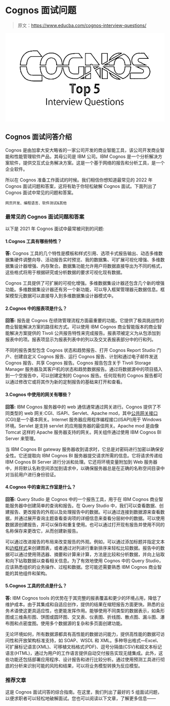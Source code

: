 # Cognos 面试问题

> 原文：<https://www.educba.com/cognos-interview-questions/>

![Cognos Interview Questions](img/35990eb95d0b4aa4c2b8bd09b8906955.png)



## Cognos 面试问答介绍

Cognos 是由加拿大安大略省的一家公司开发的商业智能工具，该公司开发商业智能和性能管理软件产品，其母公司是 IBM 公司。IBM Cognos 是一个分析解决方案软件，提供交互式业务解决方案。这是一个基于网络的报告和分析工具，是一个企业软件。

所以在 Cognos 准备工作面试的时候。我们相信你想知道最常见的 2022 年 Cognos 面试问题和答案，这将有助于你轻松破解 Cognos 面试。下面列出了 Cognos 面试中常见的问题和答案。

<small>网页开发、编程语言、软件测试&其他</small>

### 最常见的 Cognos 面试问题和答案

以下是 2021 年 Cognos 面试中最常被问到的问题:

#### 1.Cognos 工具有哪些特性？

**答:**
Cognos 工具的几个特性是模板和样式引用、选项卡式报告输出、动态多维数据集硬件调整向导、活动报告实时预览、我的数据集、可扩展可视化增强、多维数据集设计器增强、内存聚合。数据集功能允许用户将数据直接导出为不同的格式，这些格式将用于根据研究或分析数据的要求可视化现有数据。

Cognos 工具提供了可扩展的可视化增强。多维数据集设计器还包含几个新的增强功能。多维数据集设计器还有另一个新功能，可以导入框架管理器元数据信息。框架模型元数据可以直接导入到多维数据集设计器模式中。

#### 2.Cognos 中的报表项是什么？

**回答:**
报告是 Cognos 在绩效管理流程方面最重要的功能。它提供了极具挑战性的商业智能解决方案的路径和方式。可以使用 IBM Cognos 商业智能版本的商业智能解决方案提供的 Tivoli 公共报告特性来完成报告。报表项被定义为从包添加到报表中的项。报表项显示为报表列表中的列以及交叉表报表部分中的行和列。

不同的报告类型包含 Cognos 状态和趋势报告、打开 Cognos Report Studio 门户、创建自定义 Cognos 报告、运行 Cognos 报告、计划和通过电子邮件发送 Cognos 报告、共享 Cognos 报告。Cognos 报告包含关于 Tivoli Storage Manager 服务器及其客户机的状态和趋势数据报告。通过将数据源中的项目插入到一个空报告中，可以创建定制的 Cognos 报告。任何现有的 Cognos 报告都可以通过修改它或将其作为新的定制报告的基础来打开和查看。

#### 3.Cognos 中使用的网关有哪些？

**回答:**
IBM Cognos 服务器中的 web 通信通常通过网关进行。Cognos 提供了不同类型的 web 网关:CGI、ISAPI、Servlet、Apache mod，其中[公共网关接口](https://www.educba.com/what-is-common-gateway-interface/) (CGI)是一个基本网关。Internet 服务器应用程序编程接口(ISAPI)用于 Windows 环境。Servlet 是支持 servlet 的应用服务器的最佳网关。Apache mod 是由像 Tomcat 这样的 Apache 服务器支持的网关。网关组件通过使用 IBM Cognos BI Server 来管理。

当 IBM Cognos BI gateway 服务器收到请求时，它总是对密码进行加密以确保安全性。它还提取向 IBM Cognos BI 服务器提交请求所需的信息。它将请求传递给 IBM Cognos BI Server 进行分派和处理。它还将环境变量附加到 Web 服务器中，并将默认名称空间添加到请求中，以确保服务器总是在正确的名称空间目录中对当前用户进行身份验证。

#### 4.Cognos 中的查询工作室是什么？

**回答:**
Query Studio 是 Cognos 中的一个报告工具，用于在 IBM Cognos 商业智能服务器中创建简单的查询和报告。在 Query Studio 中，我们可以查看数据、创建报告、更改报告的外观以及处理报告中的数据。可以通过连接到数据源来查看数据，并通过展开查询主题查看查询项的详细信息来查看分层树中的数据。可以使用数据源创建报告，并可以保存和重复使用。也可以通过打开现有报告并使用不同的名称保存来更改它，从而创建新报告。

可以通过改进报告的布局来改变报告的外观。例如，可以通过添加标题并指定文本和[边框样式](https://www.educba.com/css-border-style/)来创建图表，或者通过对列进行重新排序来轻松比较数据。报告中的数据可以通过使用筛选器、摘要和计算来计算，方法是比较和分析数据，并向上钻取和向下钻取数据以查看相关信息。为了有效地使用 Cognos 中的 Query Studio，应该熟悉组织的业务操作、过程和数据。您可能还需要熟悉 IBM Cognos 商业智能的其他组件和架构。

#### 5.Cognos 工具的优点是什么？

**答:**
IBM Cognos tools 的优势在于其完整的报表覆盖和更少的环境占用，降低了维护成本。由于其集成和自适应创作，提供的结果在缩短报告方面更快。熟悉的业务术语使这更具适应性，也更能发挥作用。能够使用不同类型的数据表示，如条形图或三维条形图、饼图或圆环图、交叉表、仪表图、折线图、散点图、漏斗图、瀑布图和点密度图。使用多个数据源的复杂和多页面创建功能。

无论环境如何，所有数据源都具有高性能的数据访问能力，提供高性能的数据可访问性和开放架构标准支持，如 SOAP、WSDL 和 XML。多种导出格式—Excel、可扩展标记语言(XML)、可移植文档格式(PDF)、逗号分隔值(CSV)和超文本标记语言(HTML)，通过为用户的工作语言提供自动交付报告实现无缝集成。此外，这些功能还包括部署应用程序、设计报告和进行比较分析。通过使用预测工具进行彻底的分析来识别可能的风险和结果，可以将业务模型转换为反应模型。

### 推荐文章

这是 Cognos 面试问答的综合指南。在这里，我们列出了最好的 5 组面试问题，以便求职者可以轻松地破解面试。您也可以阅读以下文章，了解更多信息——






